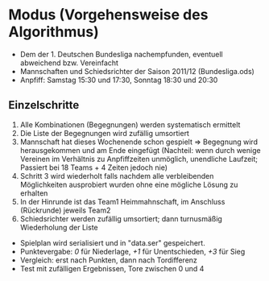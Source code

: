 ﻿# Modus (Vorgehensweise des Algorithmus)

* Dem der 1. Deutschen Bundesliga nachempfunden, eventuell abweichend bzw. Vereinfacht
* Mannschaften und Schiedsrichter der Saison 2011/12 (Bundesliga.ods)
* Anpfiff: Samstag 15:30 und 17:30, Sonntag 18:30 und 20:30

## Einzelschritte

1. Alle Kombinationen (Begegnungen) werden systematisch ermittelt
2. Die Liste der Begegnungen wird zufällig umsortiert
3. Mannschaft hat dieses Wochenende schon gespielt => Begegnung wird herausgekommen und am Ende eingefügt (Nachteil: wenn durch wenige Vereinen im Verhältnis zu Anpfiffzeiten unmöglich, unendliche Laufzeit; Passiert bei 18 Teams + 4 Zeiten jedoch nie)
4. Schritt 3 wird wiederholt falls nachdem alle verbleibenden Möglichkeiten ausprobiert wurden ohne eine mögliche Lösung zu erhalten
5. In der Hinrunde ist das Team1 Heimmahnschaft, im Anschluss (Rückrunde) jeweils Team2
6. Schiedsrichter werden zufällig umsortiert; dann turnusmäßig Wiederholung der Liste

* Spielplan wird serialisiert und in "data.ser" gespeichert.
* Punktevergabe: *0* für Niederlage, *+1* für Unentschieden, *+3* für Sieg
* Vergleich: erst nach Punkten, dann nach Tordifferenz
* Test mit zufälligen Ergebnissen, Tore zwischen 0 und 4
